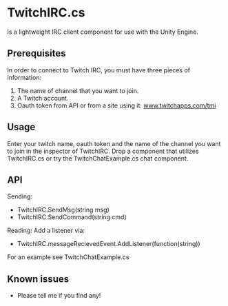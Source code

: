 # TwitchIRC.cs 
Is a lightweight IRC client component for use with the Unity Engine.
## Prerequisites
In order to connect to Twitch IRC, you must have three pieces of information:

1. The name of channel that you want to join.
2. A Twitch account.
3. Oauth token from API or from a site using it: www.twitchapps.com/tmi

## Usage
Enter your twitch name, oauth token and the name of the channel you want to join in the inspector of TwitchIRC.
Drop a component that utilizes TwitchIRC.cs or try the TwitchChatExample.cs chat component.

## API
Sending:

- TwitchIRC.SendMsg(string msg)
- TwitchIRC.SendCommand(string cmd)

Reading:
 Add a listener via:
- TwitchIRC.messageRecievedEvent.AddListener(function(string))

For an example see TwitchChatExample.cs

## Known issues
- Please tell me if you find any!
